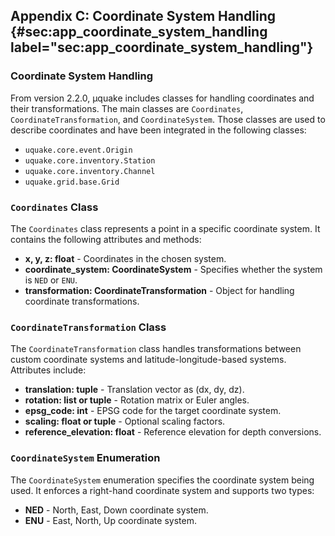 ---
---

## Appendix C: Coordinate System Handling {#sec:app_coordinate_system_handling label="sec:app_coordinate_system_handling"}

### Coordinate System Handling

From version 2.2.0, µquake includes classes for handling coordinates and their transformations. The main classes are `Coordinates`, `CoordinateTransformation`, and `CoordinateSystem`. Those classes are used to describe coordinates and have been integrated in the following classes:

- `uquake.core.event.Origin`
- `uquake.core.inventory.Station`
- `uquake.core.inventory.Channel`
- `uquake.grid.base.Grid`

### `Coordinates` Class

The `Coordinates` class represents a point in a specific coordinate system. It contains the following attributes and methods:

- **x, y, z: float** - Coordinates in the chosen system.
- **coordinate_system: CoordinateSystem** - Specifies whether the system is `NED` or `ENU`.
- **transformation: CoordinateTransformation** - Object for handling coordinate transformations.

### `CoordinateTransformation` Class

The `CoordinateTransformation` class handles transformations between custom coordinate systems and latitude-longitude-based systems. Attributes include:

- **translation: tuple** - Translation vector as (dx, dy, dz).
- **rotation: list or tuple** - Rotation matrix or Euler angles.
- **epsg_code: int** - EPSG code for the target coordinate system.
- **scaling: float or tuple** - Optional scaling factors.
- **reference_elevation: float** - Reference elevation for depth conversions.

### `CoordinateSystem` Enumeration

The `CoordinateSystem` enumeration specifies the coordinate system being used. It enforces a right-hand coordinate system and supports two types:

- **NED** - North, East, Down coordinate system.
- **ENU** - East, North, Up coordinate system.
